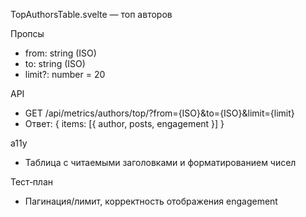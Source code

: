TopAuthorsTable.svelte — топ авторов

Пропсы
- from: string (ISO)
- to: string (ISO)
- limit?: number = 20

API
- GET /api/metrics/authors/top/?from={ISO}&to={ISO}&limit={limit}
- Ответ: { items: [{ author, posts, engagement }] }

a11y
- Таблица с читаемыми заголовками и форматированием чисел

Тест‑план
- Пагинация/лимит, корректность отображения engagement